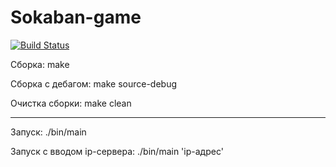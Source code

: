 # Sokaban-game
[![Build Status](https://travis-ci.com/magmador/Sokaban-game.svg?branch=master)](https://travis-ci.com/magmador/Sokaban-game)

Сборка: make

Сборка с дебагом: make source-debug

Очистка сборки: make clean
***
Запуск: ./bin/main

Запуск с вводом ip-сервера: ./bin/main 'ip-адрес'
